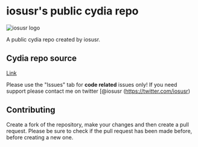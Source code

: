 # iosusr's public cydia repo
![iosusr logo](https://github.com/osxusr/osxusr.github.io/blob/master/CydiaIcon.png)

A public cydia repo created by iosusr.

## Cydia repo source
[Link](https://iosusr.cf)

Please use the "Issues" tab for **code related** issues only! If you need support please contact me on twitter [@iosusr (https://twitter.com/iosusr)

## Contributing

Create a fork of the repository, make your changes and then create a pull request.
Please be sure to check if the pull request has been made before, before creating a new one.
